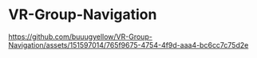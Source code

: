 # VR-Group-Navigation
https://github.com/buuugyellow/VR-Group-Navigation/assets/151597014/765f9675-4754-4f9d-aaa4-bc6cc7c75d2e
